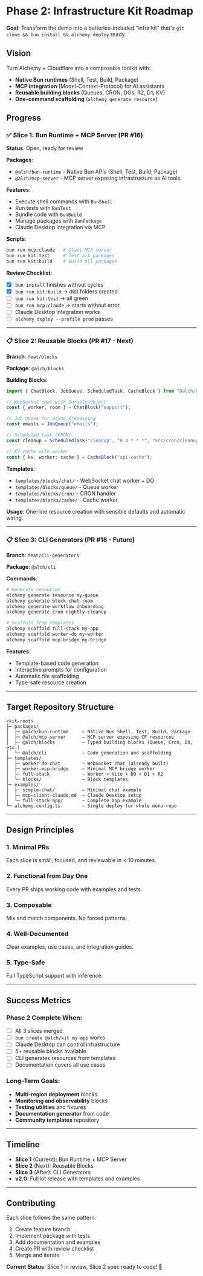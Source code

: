 # Phase 2: Infrastructure Kit Roadmap

**Goal**: Transform the demo into a batteries-included "infra kit" that's `git clone && bun install && alchemy deploy` ready.

## Vision

Turn Alchemy + Cloudflare into a composable toolkit with:
- **Native Bun runtimes** (Shell, Test, Build, Package)
- **MCP integration** (Model-Context-Protocol) for AI assistants
- **Reusable building blocks** (Queues, CRON, DOs, R2, D1, KV)
- **One-command scaffolding** (`alchemy generate resource`)

## Progress

### ✅ Slice 1: Bun Runtime + MCP Server (PR #16)

**Status**: Open, ready for review

**Packages**:
- `@alch/bun-runtime` - Native Bun APIs (Shell, Test, Build, Package)
- `@alch/mcp-server` - MCP server exposing infrastructure as AI tools

**Features**:
- Execute shell commands with `BunShell`
- Run tests with `BunTest`
- Bundle code with `BunBuild`
- Manage packages with `BunPackage`
- Claude Desktop integration via MCP

**Scripts**:
```bash
bun run mcp:claude   # Start MCP server
bun run kit:test     # Test all packages
bun run kit:build    # Build all packages
```

**Review Checklist**:
- [x] `bun install` finishes without cycles
- [x] `bun run kit:build` → dist folders created
- [ ] `bun run kit:test` → all green
- [ ] `bun run mcp:claude` → starts without error
- [ ] Claude Desktop integration works
- [ ] `alchemy deploy --profile prod` passes

---

### 📋 Slice 2: Reusable Blocks (PR #17 - Next)

**Branch**: `feat/blocks`

**Package**: `@alch/blocks`

**Building Blocks**:
```typescript
import { ChatBlock, JobQueue, ScheduledTask, CacheBlock } from "@alch/blocks";

// WebSocket chat with Durable Object
const { worker, room } = ChatBlock("support");

// Job queue for async processing
const emails = JobQueue("emails");

// Scheduled task (CRON)
const cleanup = ScheduledTask("cleanup", "0 4 * * *", "src/cron/cleanup.ts");

// KV cache with worker
const { kv, worker: cache } = CacheBlock("api-cache");
```

**Templates**:
- `templates/blocks/chat/` - WebSocket chat worker + DO
- `templates/blocks/queue/` - Queue worker
- `templates/blocks/cron/` - CRON handler
- `templates/blocks/cache/` - Cache worker

**Usage**:
One-line resource creation with sensible defaults and automatic wiring.

---

### 📋 Slice 3: CLI Generators (PR #18 - Future)

**Branch**: `feat/cli-generators`

**Package**: `@alch/cli`

**Commands**:
```bash
# Generate resources
alchemy generate resource my-queue
alchemy generate block chat-room
alchemy generate workflow onboarding
alchemy generate cron nightly-cleanup

# Scaffold from templates
alchemy scaffold full-stack my-app
alchemy scaffold worker-do my-worker
alchemy scaffold mcp-bridge my-bridge
```

**Features**:
- Template-based code generation
- Interactive prompts for configuration
- Automatic file scaffolding
- Type-safe resource creation

---

## Target Repository Structure

```
<kit-root>
├─ packages/
│  ├─ @alch/bun-runtime     – Native Bun Shell, Test, Build, Package
│  ├─ @alch/mcp-server      – MCP server exposing CF resources
│  ├─ @alch/blocks          – Typed building blocks (Queue, Cron, DO, etc.)
│  └─ @alch/cli             – Code generation and scaffolding
├─ templates/
│  ├─ worker-do-chat        – WebSocket chat (already built)
│  ├─ worker-mcp-bridge     – Minimal MCP bridge worker
│  ├─ full-stack            – Worker + Vite + DO + D1 + R2
│  └─ blocks/               – Block templates
├─ examples/
│  ├─ simple-chat/          – Minimal chat example
│  ├─ mcp-client-claude.md  – Claude Desktop setup
│  └─ full-stack-app/       – Complete app example
└─ alchemy.config.ts        – Single deploy for whole mono-repo
```

---

## Design Principles

### 1. **Minimal PRs**
Each slice is small, focused, and reviewable in < 10 minutes.

### 2. **Functional from Day One**
Every PR ships working code with examples and tests.

### 3. **Composable**
Mix and match components. No forced patterns.

### 4. **Well-Documented**
Clear examples, use cases, and integration guides.

### 5. **Type-Safe**
Full TypeScript support with inference.

---

## Success Metrics

### Phase 2 Complete When:
- [ ] All 3 slices merged
- [ ] `bun create @alch/kit my-app` works
- [ ] Claude Desktop can control infrastructure
- [ ] 5+ reusable blocks available
- [ ] CLI generates resources from templates
- [ ] Documentation covers all use cases

### Long-Term Goals:
- **Multi-region deployment** blocks
- **Monitoring and observability** blocks
- **Testing utilities** and fixtures
- **Documentation generator** from code
- **Community templates** repository

---

## Timeline

- **Slice 1** (Current): Bun Runtime + MCP Server
- **Slice 2** (Next): Reusable Blocks
- **Slice 3** (After): CLI Generators
- **v2.0**: Full kit release with templates and examples

---

## Contributing

Each slice follows the same pattern:
1. Create feature branch
2. Implement package with tests
3. Add documentation and examples
4. Create PR with review checklist
5. Merge and iterate

**Current Status**: Slice 1 in review, Slice 2 spec ready to code! 🚀
